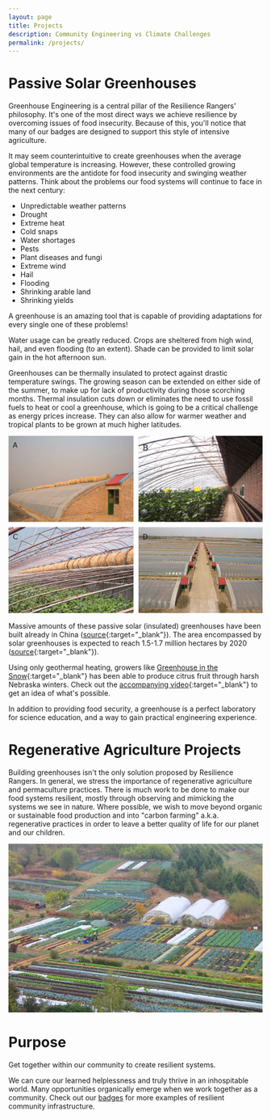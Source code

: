 ```yaml
---
layout: page
title: Projects
description: Community Engineering vs Climate Challenges
permalink: /projects/
---
```


# Passive Solar Greenhouses

Greenhouse Engineering is a central pillar of the Resilience Rangers' philosophy. It's one of the most direct ways we achieve resilience by overcoming issues of food insecurity. Because of this, you'll notice that many of our badges are designed to support this style of intensive agriculture.

It may seem counterintuitive to create greenhouses when the average global temperature is increasing. However, these controlled growing environments are the antidote for food insecurity and swinging weather patterns. Think about the problems our food systems will continue to face in the next century:

- Unpredictable weather patterns
- Drought
- Extreme heat
- Cold snaps
- Water shortages
- Pests
- Plant diseases and fungi
- Extreme wind
- Hail
- Flooding
- Shrinking arable land
- Shrinking yields

A greenhouse is an amazing tool that is capable of providing adaptations for every single one of these problems!

Water usage can be greatly reduced. Crops are sheltered from high wind, hail, and even flooding (to an extent). Shade can be provided to limit solar gain in the hot afternoon sun. 

Greenhouses can be thermally insulated to protect against drastic temperature swings. The growing season can be extended on either side of the summer, to make up for lack of productivity during those scorching months. Thermal insulation cuts down or eliminates the need to use fossil fuels to heat or cool a greenhouse, which is going to be a critical challenge as energy prices increase. They can also allow for warmer weather and tropical plants to be grown at much higher latitudes.

![](/assets/images/full-626fig2.jpg)

Massive amounts of these passive solar (insulated) greenhouses have been built already in China ([source](https://journals.ashs.org/horttech/view/journals/horttech/20/3/article-p626.xml){:target="_blank"}). The area encompassed by solar greenhouses is expected to reach 1.5-1.7 million hectares by 2020 ([source](http://www.geyseco.es/geystiona/adjs/comunicaciones/304/C02330001.pdf){:target="_blank"}).

Using only geothermal heating, growers like [Greenhouse in the Snow](https://greenhouseinthesnow.com){:target="_blank"} has been able to produce citrus fruit through harsh Nebraska winters. Check out the [accompanying video](https://www.youtube.com/watch?v=ZD_3_gsgsnk){:target="_blank"} to get an idea of what's possible.

In addition to providing food security, a greenhouse is a perfect laboratory for science education, and a way to gain practical engineering experience.

# Regenerative Agriculture Projects

Building greenhouses isn't the only solution proposed by Resilience Rangers. In general, we stress the importance of regenerative agriculture and permaculture practices. There is much work to be done to make our food systems resilient, mostly through observing and mimicking the systems we see in nature. Where possible, we wish to move beyond organic or sustainable food production and into "carbon farming" a.k.a. regenerative practices in order to leave a better quality of life for our planet and our children.

![](/assets/images/IMG_6897-copy.jpg)

# Purpose

Get together within our community to create resilient systems.

We can cure our learned helplessness and truly thrive in an inhospitable world. Many opportunities organically emerge when we work together as a community. Check out our [badges](/badges) for more examples of resilient community infrastructure. 

<br><br><br><br>